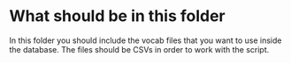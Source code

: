 # What should be in this folder

In this folder you should include the vocab files that you want to use inside the database. The files should be CSVs in order to work with the script.

